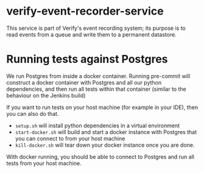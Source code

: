# verify-event-recorder-service
This service is part of Verify's event recording system; its purpose is to read events from a queue and write them to a
 permanent datastore.

# Running tests against Postgres
We run Postgres from inside a docker container.
Running pre-commit will construct a docker container with Postgres and all our python dependencies, and then run all
tests within that container (similar to the behaviour on the Jenkins build)

If you want to run tests on your host machine (for example in your IDE), then you can also do that.
- `setup.sh` will install python dependencies in a virtual environment
- `start-docker.sh` will build and start a docker instance with Postgres that you can connect to from your host machine
- `kill-docker.sh` will tear down your docker instance once you are done.

With docker running, you should be able to connect to Postgres and run all tests from your host machine.
